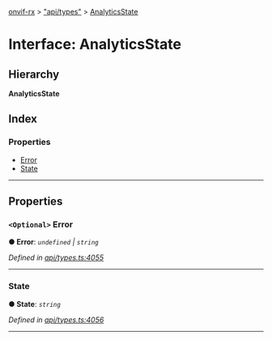 [onvif-rx](../README.md) > ["api/types"](../modules/_api_types_.md) > [AnalyticsState](../interfaces/_api_types_.analyticsstate.md)

# Interface: AnalyticsState

## Hierarchy

**AnalyticsState**

## Index

### Properties

* [Error](_api_types_.analyticsstate.md#error)
* [State](_api_types_.analyticsstate.md#state)

---

## Properties

<a id="error"></a>

### `<Optional>` Error

**● Error**: *`undefined` \| `string`*

*Defined in [api/types.ts:4055](https://github.com/patrickmichalina/onvif-rx/blob/f117e44/src/api/types.ts#L4055)*

___
<a id="state"></a>

###  State

**● State**: *`string`*

*Defined in [api/types.ts:4056](https://github.com/patrickmichalina/onvif-rx/blob/f117e44/src/api/types.ts#L4056)*

___

